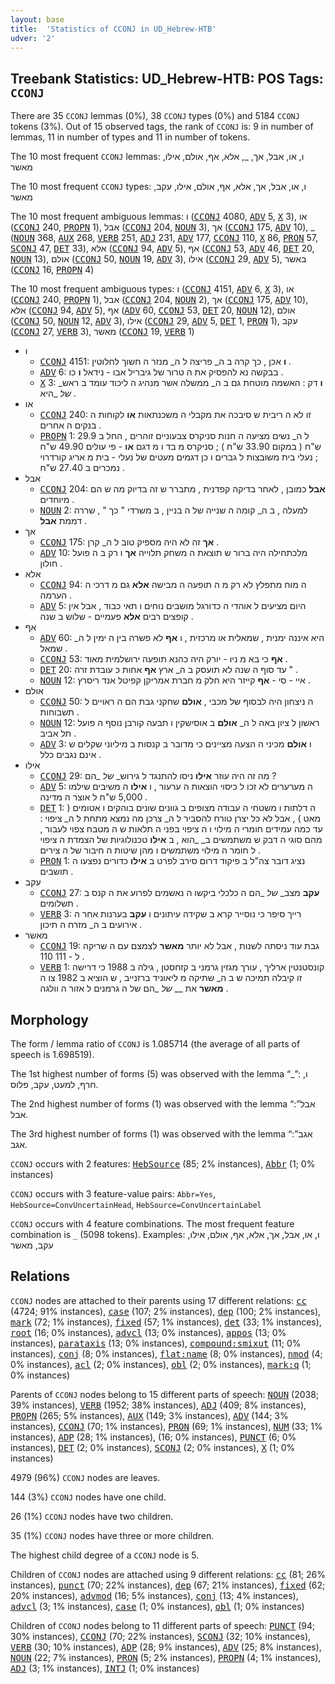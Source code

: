 ```yaml
---
layout: base
title:  'Statistics of CCONJ in UD_Hebrew-HTB'
udver: '2'
---
```


## Treebank Statistics: UD_Hebrew-HTB: POS Tags: `CCONJ`

There are 35 `CCONJ` lemmas (0%), 38 `CCONJ` types (0%) and 5184 `CCONJ` tokens (3%).
Out of 15 observed tags, the rank of `CCONJ` is: 9 in number of lemmas, 11 in number of types and 11 in number of tokens.

The 10 most frequent `CCONJ` lemmas: ו, או, אבל, אך, _, אלא, אף, אולם, אילו, מאשר

The 10 most frequent `CCONJ` types:  ו, או, אבל, אך, אלא, אף, אולם, אילו, עקב, מאשר

The 10 most frequent ambiguous lemmas: ו (<tt><a href="he_htb-pos-CCONJ.html">CCONJ</a></tt> 4080, <tt><a href="he_htb-pos-ADV.html">ADV</a></tt> 5, <tt><a href="he_htb-pos-X.html">X</a></tt> 3), או (<tt><a href="he_htb-pos-CCONJ.html">CCONJ</a></tt> 240, <tt><a href="he_htb-pos-PROPN.html">PROPN</a></tt> 1), אבל (<tt><a href="he_htb-pos-CCONJ.html">CCONJ</a></tt> 204, <tt><a href="he_htb-pos-NOUN.html">NOUN</a></tt> 3), אך (<tt><a href="he_htb-pos-CCONJ.html">CCONJ</a></tt> 175, <tt><a href="he_htb-pos-ADV.html">ADV</a></tt> 10), _ (<tt><a href="he_htb-pos-NOUN.html">NOUN</a></tt> 368, <tt><a href="he_htb-pos-AUX.html">AUX</a></tt> 268, <tt><a href="he_htb-pos-VERB.html">VERB</a></tt> 251, <tt><a href="he_htb-pos-ADJ.html">ADJ</a></tt> 231, <tt><a href="he_htb-pos-ADV.html">ADV</a></tt> 177, <tt><a href="he_htb-pos-CCONJ.html">CCONJ</a></tt> 110, <tt><a href="he_htb-pos-X.html">X</a></tt> 86, <tt><a href="he_htb-pos-PRON.html">PRON</a></tt> 57, <tt><a href="he_htb-pos-SCONJ.html">SCONJ</a></tt> 47, <tt><a href="he_htb-pos-DET.html">DET</a></tt> 33), אלא (<tt><a href="he_htb-pos-CCONJ.html">CCONJ</a></tt> 94, <tt><a href="he_htb-pos-ADV.html">ADV</a></tt> 5), אף (<tt><a href="he_htb-pos-CCONJ.html">CCONJ</a></tt> 53, <tt><a href="he_htb-pos-ADV.html">ADV</a></tt> 46, <tt><a href="he_htb-pos-DET.html">DET</a></tt> 20, <tt><a href="he_htb-pos-NOUN.html">NOUN</a></tt> 13), אולם (<tt><a href="he_htb-pos-CCONJ.html">CCONJ</a></tt> 50, <tt><a href="he_htb-pos-NOUN.html">NOUN</a></tt> 19, <tt><a href="he_htb-pos-ADV.html">ADV</a></tt> 3), אילו (<tt><a href="he_htb-pos-CCONJ.html">CCONJ</a></tt> 29, <tt><a href="he_htb-pos-ADV.html">ADV</a></tt> 5), באשר (<tt><a href="he_htb-pos-CCONJ.html">CCONJ</a></tt> 16, <tt><a href="he_htb-pos-PROPN.html">PROPN</a></tt> 4)

The 10 most frequent ambiguous types:  ו (<tt><a href="he_htb-pos-CCONJ.html">CCONJ</a></tt> 4151, <tt><a href="he_htb-pos-ADV.html">ADV</a></tt> 6, <tt><a href="he_htb-pos-X.html">X</a></tt> 3), או (<tt><a href="he_htb-pos-CCONJ.html">CCONJ</a></tt> 240, <tt><a href="he_htb-pos-PROPN.html">PROPN</a></tt> 1), אבל (<tt><a href="he_htb-pos-CCONJ.html">CCONJ</a></tt> 204, <tt><a href="he_htb-pos-NOUN.html">NOUN</a></tt> 2), אך (<tt><a href="he_htb-pos-CCONJ.html">CCONJ</a></tt> 175, <tt><a href="he_htb-pos-ADV.html">ADV</a></tt> 10), אלא (<tt><a href="he_htb-pos-CCONJ.html">CCONJ</a></tt> 94, <tt><a href="he_htb-pos-ADV.html">ADV</a></tt> 5), אף (<tt><a href="he_htb-pos-ADV.html">ADV</a></tt> 60, <tt><a href="he_htb-pos-CCONJ.html">CCONJ</a></tt> 53, <tt><a href="he_htb-pos-DET.html">DET</a></tt> 20, <tt><a href="he_htb-pos-NOUN.html">NOUN</a></tt> 12), אולם (<tt><a href="he_htb-pos-CCONJ.html">CCONJ</a></tt> 50, <tt><a href="he_htb-pos-NOUN.html">NOUN</a></tt> 12, <tt><a href="he_htb-pos-ADV.html">ADV</a></tt> 3), אילו (<tt><a href="he_htb-pos-CCONJ.html">CCONJ</a></tt> 29, <tt><a href="he_htb-pos-ADV.html">ADV</a></tt> 5, <tt><a href="he_htb-pos-DET.html">DET</a></tt> 1, <tt><a href="he_htb-pos-PRON.html">PRON</a></tt> 1), עקב (<tt><a href="he_htb-pos-CCONJ.html">CCONJ</a></tt> 27, <tt><a href="he_htb-pos-VERB.html">VERB</a></tt> 3), מאשר (<tt><a href="he_htb-pos-CCONJ.html">CCONJ</a></tt> 19, <tt><a href="he_htb-pos-VERB.html">VERB</a></tt> 1)


* ו
  * <tt><a href="he_htb-pos-CCONJ.html">CCONJ</a></tt> 4151: <b>ו</b> אכן , כך קרה ב ה_ פריצה ל ה_ מנזר ה חשוך לחלוטין .
  * <tt><a href="he_htb-pos-ADV.html">ADV</a></tt> 6: בבקשה נא להפסיק את ה טרור של גיבריל אבו - נידאל <b>ו</b> כו .
  * <tt><a href="he_htb-pos-X.html">X</a></tt> 3: <b>ו</b> דק : האשמה מוטחת גם ב ה_ ממשלה אשר מנהיג ה ליכוד עומד ב ראש_ _של_ _היא .
* או
  * <tt><a href="he_htb-pos-CCONJ.html">CCONJ</a></tt> 240: זו לא ה ריבית ש סיבכה את מקבלי ה משכנתאות <b>או</b> לקוחות ה בנקים ה אחרים .
  * <tt><a href="he_htb-pos-PROPN.html">PROPN</a></tt> 1: ל ה_ נשים מציעה ה חנות סניקרס צבעוניים זוהרים , החל ב 29.9 ש"ח ( במקום 33.90 ש"ח ) ; סניקרס מ בד ו מ דגם <b>או</b> - פי עולים 49.90 ש"ח ; נעלי בית משובצות ל גברים ו כן דגמים מעטים של נעלי - בית מ אריג קורדרוי נמכרים ב 27.40 ש"ח .
* אבל
  * <tt><a href="he_htb-pos-CCONJ.html">CCONJ</a></tt> 204: <b>אבל</b> כמובן , לאחר בדיקה קפדנית , מתברר ש זה בדיוק מה ש הם מיוחדים .
  * <tt><a href="he_htb-pos-NOUN.html">NOUN</a></tt> 2: למעלה , ב ה_ קומה ה שנייה של ה בניין , ב משרדי " כך " , שררה דממת <b>אבל</b> .
* אך
  * <tt><a href="he_htb-pos-CCONJ.html">CCONJ</a></tt> 175: <b>אך</b> זה לא היה מספיק טוב ל ה_ קרן .
  * <tt><a href="he_htb-pos-ADV.html">ADV</a></tt> 10: מלכתחילה היה ברור ש תוצאת ה משחק תלוייה <b>אך</b> ו רק ב ה פועל חולון .
* אלא
  * <tt><a href="he_htb-pos-CCONJ.html">CCONJ</a></tt> 94: ה מוח מתפלץ לא רק מ ה תופעה ה מבישה <b>אלא</b> גם מ דרכי ה הערמה .
  * <tt><a href="he_htb-pos-ADV.html">ADV</a></tt> 5: היום מציעים ל אוהדי ה כדורגל מושבים נוחים ו תאי כבוד , אבל אין קופצים רבים <b>אלא</b> פעמיים - שלוש ב שנה .
* אף
  * <tt><a href="he_htb-pos-ADV.html">ADV</a></tt> 60: היא איננה ימנית , שמאלית או מרכזית , ו <b>אף</b> לא פשרה בין ה ימין ל ה_ שמאל .
  * <tt><a href="he_htb-pos-CCONJ.html">CCONJ</a></tt> 53: <b>אף</b> כי בא מ ניו - יורק היה כהנא תופעה ירושלמית מאוד .
  * <tt><a href="he_htb-pos-DET.html">DET</a></tt> 20: עד סוף ה שנה לא תועסק ב ה_ ארץ <b>אף</b> אחות כ עובדת זרה " .
  * <tt><a href="he_htb-pos-NOUN.html">NOUN</a></tt> 12: איי - סי - <b>אף</b> קייזר היא חלק מ חברת אמריקן קפיטל אנד ריסרץ .
* אולם
  * <tt><a href="he_htb-pos-CCONJ.html">CCONJ</a></tt> 50: ה ניצחון היה לבסוף של מכבי , <b>אולם</b> שחקני גבת הם ה ראויים ל תשבוחות .
  * <tt><a href="he_htb-pos-NOUN.html">NOUN</a></tt> 12: ראשון ל ציון באה ל ה_ <b>אולם</b> ב אוסישקין ו תבעה קורבן נוסף ה פועל תל אביב .
  * <tt><a href="he_htb-pos-ADV.html">ADV</a></tt> 3: ו <b>אולם</b> מכיני ה הצעה מציינים כי מדובר ב קנסות ב מיליוני שקלים ש אינם נגבים כלל .
* אילו
  * <tt><a href="he_htb-pos-CCONJ.html">CCONJ</a></tt> 29: מה זה היה עוזר <b>אילו</b> ניסו להתנגד ל גירוש_ _של_ _הם ?
  * <tt><a href="he_htb-pos-ADV.html">ADV</a></tt> 5: ה מערערים לא זכו ל כיסוי הוצאות ה ערעור , ו <b>אילו</b> ה משיבים שילמו 5,000 ש"ח ל אוצר ה מדינה .
  * <tt><a href="he_htb-pos-DET.html">DET</a></tt> 1: ה דלתות ו משטחי ה עבודה מצופים ב גוונים שונים בוהקים ו אטומים ( מאט ) , אבל לא כל יצרן טורח להסביר ל ה_ צרכן מה נמצא מתחת ל ה_ ציפוי : עד כמה עמידים חומרי ה מילוי ו ה ציפוי בפני ה תלאות ש ה מטבח צפוי לעבור , מהם סוגי ה דבק ש משתמשים ב_ _הוא , ב <b>אילו</b> טכנולוגיות של הצמדת ה ציפוי ל חומר ה מילוי משתמשים ו מהן שיטות ה חיבור של ה צירים .
  * <tt><a href="he_htb-pos-PRON.html">PRON</a></tt> 1: נציג דובר צה"ל ב פיקוד דרום סירב לפרט ב <b>אילו</b> כדורים נפצעו ה תושבים .
* עקב
  * <tt><a href="he_htb-pos-CCONJ.html">CCONJ</a></tt> 27: <b>עקב</b> מצב_ _של_ _הם ה כלכלי ביקשו ה נאשמים לפרוע את ה קנס ב תשלומים .
  * <tt><a href="he_htb-pos-VERB.html">VERB</a></tt> 3: רייך סיפר כי נוסייר קרא ב שקידה עיתונים ו <b>עקב</b> בערנות אחר ה אירועים ב ה_ מזרח ה תיכון .
* מאשר
  * <tt><a href="he_htb-pos-CCONJ.html">CCONJ</a></tt> 19: גבת עוד ניסתה לשנות , אבל לא יותר <b>מאשר</b> לצמצם עם ה שריקה ל - 111 110 .
  * <tt><a href="he_htb-pos-VERB.html">VERB</a></tt> 1: קונסטנטין ארליך , עורך מגזין גרמני ב קזחסטן , גילה ב 1988 כי דרישה זו קיבלה תמיכה ש ב ה_ שתיקה מ ליאוניד ברזנייב , ש הוציא ב 1982 צו ה <b>מאשר</b> את __ _של_ _הם של ה גרמנים ל אזור ה וולגה .

## Morphology

The form / lemma ratio of `CCONJ` is 1.085714 (the average of all parts of speech is 1.698519).

The 1st highest number of forms (5) was observed with the lemma “_”: ו, חרף, למעט, עקב, פלוס.

The 2nd highest number of forms (1) was observed with the lemma “אבל”: אבל.

The 3rd highest number of forms (1) was observed with the lemma “אגב”: אגב.

`CCONJ` occurs with 2 features: <tt><a href="he_htb-feat-HebSource.html">HebSource</a></tt> (85; 2% instances), <tt><a href="he_htb-feat-Abbr.html">Abbr</a></tt> (1; 0% instances)

`CCONJ` occurs with 3 feature-value pairs: `Abbr=Yes`, `HebSource=ConvUncertainHead`, `HebSource=ConvUncertainLabel`

`CCONJ` occurs with 4 feature combinations.
The most frequent feature combination is `_` (5098 tokens).
Examples: ו, או, אבל, אך, אלא, אף, אולם, אילו, עקב, מאשר


## Relations

`CCONJ` nodes are attached to their parents using 17 different relations: <tt><a href="he_htb-dep-cc.html">cc</a></tt> (4724; 91% instances), <tt><a href="he_htb-dep-case.html">case</a></tt> (107; 2% instances), <tt><a href="he_htb-dep-dep.html">dep</a></tt> (100; 2% instances), <tt><a href="he_htb-dep-mark.html">mark</a></tt> (72; 1% instances), <tt><a href="he_htb-dep-fixed.html">fixed</a></tt> (57; 1% instances), <tt><a href="he_htb-dep-det.html">det</a></tt> (33; 1% instances), <tt><a href="he_htb-dep-root.html">root</a></tt> (16; 0% instances), <tt><a href="he_htb-dep-advcl.html">advcl</a></tt> (13; 0% instances), <tt><a href="he_htb-dep-appos.html">appos</a></tt> (13; 0% instances), <tt><a href="he_htb-dep-parataxis.html">parataxis</a></tt> (13; 0% instances), <tt><a href="he_htb-dep-compound-smixut.html">compound:smixut</a></tt> (11; 0% instances), <tt><a href="he_htb-dep-conj.html">conj</a></tt> (8; 0% instances), <tt><a href="he_htb-dep-flat-name.html">flat:name</a></tt> (8; 0% instances), <tt><a href="he_htb-dep-nmod.html">nmod</a></tt> (4; 0% instances), <tt><a href="he_htb-dep-acl.html">acl</a></tt> (2; 0% instances), <tt><a href="he_htb-dep-obl.html">obl</a></tt> (2; 0% instances), <tt><a href="he_htb-dep-mark-q.html">mark:q</a></tt> (1; 0% instances)

Parents of `CCONJ` nodes belong to 15 different parts of speech: <tt><a href="he_htb-pos-NOUN.html">NOUN</a></tt> (2038; 39% instances), <tt><a href="he_htb-pos-VERB.html">VERB</a></tt> (1952; 38% instances), <tt><a href="he_htb-pos-ADJ.html">ADJ</a></tt> (409; 8% instances), <tt><a href="he_htb-pos-PROPN.html">PROPN</a></tt> (265; 5% instances), <tt><a href="he_htb-pos-AUX.html">AUX</a></tt> (149; 3% instances), <tt><a href="he_htb-pos-ADV.html">ADV</a></tt> (144; 3% instances), <tt><a href="he_htb-pos-CCONJ.html">CCONJ</a></tt> (70; 1% instances), <tt><a href="he_htb-pos-PRON.html">PRON</a></tt> (69; 1% instances), <tt><a href="he_htb-pos-NUM.html">NUM</a></tt> (33; 1% instances), <tt><a href="he_htb-pos-ADP.html">ADP</a></tt> (28; 1% instances),  (16; 0% instances), <tt><a href="he_htb-pos-PUNCT.html">PUNCT</a></tt> (6; 0% instances), <tt><a href="he_htb-pos-DET.html">DET</a></tt> (2; 0% instances), <tt><a href="he_htb-pos-SCONJ.html">SCONJ</a></tt> (2; 0% instances), <tt><a href="he_htb-pos-X.html">X</a></tt> (1; 0% instances)

4979 (96%) `CCONJ` nodes are leaves.

144 (3%) `CCONJ` nodes have one child.

26 (1%) `CCONJ` nodes have two children.

35 (1%) `CCONJ` nodes have three or more children.

The highest child degree of a `CCONJ` node is 5.

Children of `CCONJ` nodes are attached using 9 different relations: <tt><a href="he_htb-dep-cc.html">cc</a></tt> (81; 26% instances), <tt><a href="he_htb-dep-punct.html">punct</a></tt> (70; 22% instances), <tt><a href="he_htb-dep-dep.html">dep</a></tt> (67; 21% instances), <tt><a href="he_htb-dep-fixed.html">fixed</a></tt> (62; 20% instances), <tt><a href="he_htb-dep-advmod.html">advmod</a></tt> (16; 5% instances), <tt><a href="he_htb-dep-conj.html">conj</a></tt> (13; 4% instances), <tt><a href="he_htb-dep-advcl.html">advcl</a></tt> (3; 1% instances), <tt><a href="he_htb-dep-case.html">case</a></tt> (1; 0% instances), <tt><a href="he_htb-dep-obl.html">obl</a></tt> (1; 0% instances)

Children of `CCONJ` nodes belong to 11 different parts of speech: <tt><a href="he_htb-pos-PUNCT.html">PUNCT</a></tt> (94; 30% instances), <tt><a href="he_htb-pos-CCONJ.html">CCONJ</a></tt> (70; 22% instances), <tt><a href="he_htb-pos-SCONJ.html">SCONJ</a></tt> (32; 10% instances), <tt><a href="he_htb-pos-VERB.html">VERB</a></tt> (30; 10% instances), <tt><a href="he_htb-pos-ADP.html">ADP</a></tt> (28; 9% instances), <tt><a href="he_htb-pos-ADV.html">ADV</a></tt> (25; 8% instances), <tt><a href="he_htb-pos-NOUN.html">NOUN</a></tt> (22; 7% instances), <tt><a href="he_htb-pos-PRON.html">PRON</a></tt> (5; 2% instances), <tt><a href="he_htb-pos-PROPN.html">PROPN</a></tt> (4; 1% instances), <tt><a href="he_htb-pos-ADJ.html">ADJ</a></tt> (3; 1% instances), <tt><a href="he_htb-pos-INTJ.html">INTJ</a></tt> (1; 0% instances)

